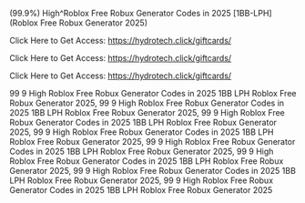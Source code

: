 (99.9%) High^Roblox Free Robux Generator Codes in 2025 [1BB-LPH] (Roblox Free Robux Generator 2025)

Click Here to Get Access: https://hydrotech.click/giftcards/

Click Here to Get Access: https://hydrotech.click/giftcards/

Click Here to Get Access: https://hydrotech.click/giftcards/

 99 9 High Roblox Free Robux Generator Codes in 2025 1BB LPH Roblox Free Robux Generator 2025, 99 9 High Roblox Free Robux Generator Codes in 2025 1BB LPH Roblox Free Robux Generator 2025, 99 9 High Roblox Free Robux Generator Codes in 2025 1BB LPH Roblox Free Robux Generator 2025, 99 9 High Roblox Free Robux Generator Codes in 2025 1BB LPH Roblox Free Robux Generator 2025, 99 9 High Roblox Free Robux Generator Codes in 2025 1BB LPH Roblox Free Robux Generator 2025, 99 9 High Roblox Free Robux Generator Codes in 2025 1BB LPH Roblox Free Robux Generator 2025, 99 9 High Roblox Free Robux Generator Codes in 2025 1BB LPH Roblox Free Robux Generator 2025, 99 9 High Roblox Free Robux Generator Codes in 2025 1BB LPH Roblox Free Robux Generator 2025
